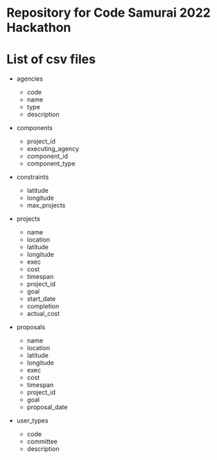 # Repository for Code Samurai 2022 Hackathon

# List of csv files
- agencies
    - code
    - name
    - type
    - description

- components
    - project_id
    - executing_agency
    - component_id
    - component_type

- constraints
    - latitude
    - longitude
    - max_projects

- projects
    - name
    - location
    - latitude
    - longitude
    - exec
    - cost
    - timespan
    - project_id
    - goal
    - start_date
    - completion
    - actual_cost

- proposals
    - name
    - location
    - latitude
    - longitude
    - exec
    - cost
    - timespan
    - project_id
    - goal
    - proposal_date

- user_types
    - code
    - committee
    - description